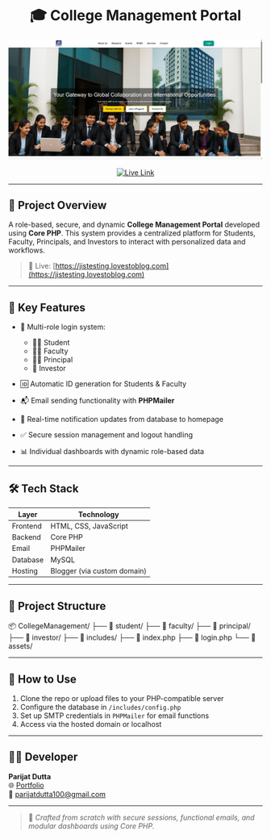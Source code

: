 <h1 align="center">🎓 College Management Portal</h1>

<p align="center">
  <img src="https://github.com/parijatdutta1/CollegeManagement/raw/main/JIS-Global-Engagement-07-04-2025_02_22_PM.png" alt="College Management Portal Preview" width="800" />
</p>

<p align="center">
  <a href="https://jistesting.lovestoblog.com" target="_blank">
    <img src="https://img.shields.io/badge/🚀 Visit Live Portal-Click Here-blueviolet?style=for-the-badge&logo=google-chrome" alt="Live Link" />
  </a>
</p>

---

## 📘 Project Overview

A role-based, secure, and dynamic **College Management Portal** developed using **Core PHP**. This system provides a centralized platform for Students, Faculty, Principals, and Investors to interact with personalized data and workflows.

> 🔗 Live: [https://jistesting.lovestoblog.com](https://jistesting.lovestoblog.com)

---

## 🔑 Key Features

- 🔐 Multi-role login system:
  - 👨‍🎓 Student
  - 👨‍🏫 Faculty
  - 🧑‍💼 Principal
  - 💼 Investor

- 🆔 Automatic ID generation for Students & Faculty  
- 📬 Email sending functionality with **PHPMailer**  
- 🔔 Real-time notification updates from database to homepage  
- ✅ Secure session management and logout handling  
- 📊 Individual dashboards with dynamic role-based data

---

## 🛠️ Tech Stack

| Layer        | Technology            |
|--------------|------------------------|
| Frontend     | HTML, CSS, JavaScript  |
| Backend      | Core PHP               |
| Email        | PHPMailer              |
| Database     | MySQL                  |
| Hosting      | Blogger (via custom domain) |

---

## 📁 Project Structure

📦 CollegeManagement/
├── 📁 student/
├── 📁 faculty/
├── 📁 principal/
├── 📁 investor/
├── 📁 includes/
├── 📄 index.php
├── 📄 login.php
└── 📂 assets/


---

## 🚀 How to Use

1. Clone the repo or upload files to your PHP-compatible server
2. Configure the database in `/includes/config.php`
3. Set up SMTP credentials in `PHPMailer` for email functions
4. Access via the hosted domain or localhost

---

## 👨‍💻 Developer

**Parijat Dutta**  
🌐 [Portfolio](https://parijat-dutta-portfolio.netlify.app)  
📧 parijatdutta100@gmail.com

---

> 📌 *Crafted from scratch with secure sessions, functional emails, and modular dashboards using Core PHP.*
